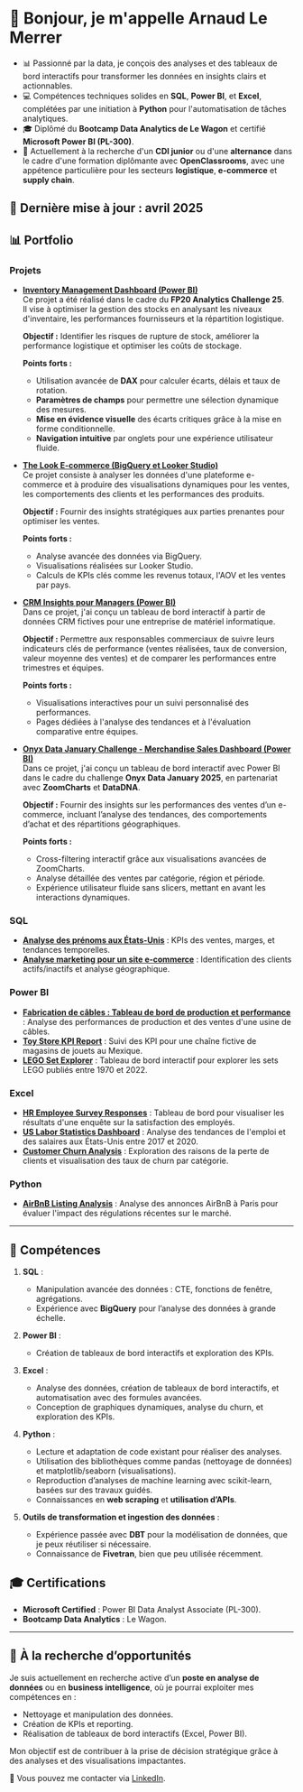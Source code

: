 # 👋 Bonjour, je m'appelle Arnaud Le Merrer

- 📊 Passionné par la data, je conçois des analyses et des tableaux de bord interactifs pour transformer les données en insights clairs et actionnables.
- 💻 Compétences techniques solides en **SQL**, **Power BI**, et **Excel**, complétées par une initiation à **Python** pour l'automatisation de tâches analytiques.
- 🎓 Diplômé du **Bootcamp Data Analytics de Le Wagon** et certifié **Microsoft Power BI (PL-300)**.
- 🎯 Actuellement à la recherche d'un **CDI junior** ou d'une **alternance** dans le cadre d'une formation diplômante avec **OpenClassrooms**, avec une appétence particulière pour les secteurs **logistique**, **e-commerce** et **supply chain**.

📅 **Dernière mise à jour : avril 2025**
---

## 📊 Portfolio

### Projets
- **[Inventory Management Dashboard (Power BI)](https://github.com/Arnaudl44/Inventory_Management_Dashboard)**  
  Ce projet a été réalisé dans le cadre du **FP20 Analytics Challenge 25**.  
  Il vise à optimiser la gestion des stocks en analysant les niveaux d'inventaire, les performances fournisseurs et la répartition logistique.

  **Objectif :** Identifier les risques de rupture de stock, améliorer la performance logistique et optimiser les coûts de stockage.

  **Points forts :**
  - Utilisation avancée de **DAX** pour calculer écarts, délais et taux de rotation.
  - **Paramètres de champs** pour permettre une sélection dynamique des mesures.
  - **Mise en évidence visuelle** des écarts critiques grâce à la mise en forme conditionnelle.
  - **Navigation intuitive** par onglets pour une expérience utilisateur fluide.
- **[The Look E-commerce (BigQuery et Looker Studio)](https://github.com/Arnaudl44/The_Look_E-commerce_-BigQuery_et_Looker_Studio)**  
  Ce projet consiste à analyser les données d'une plateforme e-commerce et à produire des visualisations dynamiques pour les ventes, les comportements des clients et les performances des produits.

  **Objectif :** Fournir des insights stratégiques aux parties prenantes pour optimiser les ventes.

   **Points forts :**
  - Analyse avancée des données via BigQuery.
  - Visualisations réalisées sur Looker Studio.
  - Calculs de KPIs clés comme les revenus totaux, l'AOV et les ventes par pays.
    
- **[CRM Insights pour Managers (Power BI)](https://github.com/Arnaudl44/Projet_Tableau_de_Bord_CRM_Insights_pour_Managers)**  
  Dans ce projet, j'ai conçu un tableau de bord interactif à partir de données CRM fictives pour une entreprise de matériel informatique.  

  **Objectif :** Permettre aux responsables commerciaux de suivre leurs indicateurs clés de performance (ventes réalisées, taux de conversion, valeur moyenne des ventes) et de comparer les performances entre trimestres et équipes.  

   **Points forts :**
  - Visualisations interactives pour un suivi personnalisé des performances.
  - Pages dédiées à l'analyse des tendances et à l'évaluation comparative entre équipes.

- **[Onyx Data January Challenge - Merchandise Sales Dashboard (Power BI)](https://github.com/Arnaudl44/Onyx_Data_January_Challenge_Merchandise_Sales_Dashboard)**  
  Dans ce projet, j'ai conçu un tableau de bord interactif avec Power BI dans le cadre du challenge **Onyx Data January 2025**, en partenariat avec **ZoomCharts** et **DataDNA**.  

  **Objectif :** Fournir des insights sur les performances des ventes d’un e-commerce, incluant l’analyse des tendances, des comportements d’achat et des répartitions géographiques.  

  **Points forts :**
  - Cross-filtering interactif grâce aux visualisations avancées de ZoomCharts.
  - Analyse détaillée des ventes par catégorie, région et période.
  - Expérience utilisateur fluide sans slicers, mettant en avant les interactions dynamiques.

### SQL
- **[Analyse des prénoms aux États-Unis](https://github.com/Arnaudl44/SQL-Projects/tree/main/BabyNames)** : KPIs des ventes, marges, et tendances temporelles.
- **[Analyse marketing pour un site e-commerce](https://github.com/Arnaudl44/SQL-Projects/tree/main/Marketing%20%26%20Conversion%20Optimization%20Analysis)** : Identification des clients actifs/inactifs et analyse géographique.

### Power BI
- **[Fabrication de câbles : Tableau de bord de production et performance](https://github.com/Arnaudl44/PowerBI-Projects/blob/main/Cable%20Manufacturing%20%3A%20Production%20%26%20Performance%20Dashboard/README.md)** : Analyse des performances de production et des ventes d'une usine de câbles.  
- **[Toy Store KPI Report](https://github.com/Arnaudl44/PowerBI-Projects/blob/main/Toy%20Store%20KPI%20Report/README.md)** : Suivi des KPI pour une chaîne fictive de magasins de jouets au Mexique.
- **[LEGO Set Explorer](https://github.com/Arnaudl44/PowerBI-Projects/blob/main/LEGO%20Set%20Dashboard/README.md)** : Tableau de bord interactif pour explorer les sets LEGO publiés entre 1970 et 2022.

### Excel
- **[HR Employee Survey Responses](https://github.com/Arnaudl44/Excel-Projects/blob/main/HR%20Employee%20Survey%20Responses/README.md)** : Tableau de bord pour visualiser les résultats d'une enquête sur la satisfaction des employés.
- **[US Labor Statistics Dashboard](https://github.com/Arnaudl44/Excel-Projects/blob/main/US%20Labor%20Statistics%20Dashboard/README.md)** : Analyse des tendances de l'emploi et des salaires aux États-Unis entre 2017 et 2020.
- **[Customer Churn Analysis](https://github.com/Arnaudl44/Excel-Projects/blob/main/Analyzing%20Customer%20Churn%20/README.md)** : Exploration des raisons de la perte de clients et visualisation des taux de churn par catégorie.

### Python
- **[AirBnB Listing Analysis](https://github.com/Arnaudl44/Python-Projects/blob/main/AirBnB_Listing_Analysis/README.md)** : Analyse des annonces AirBnB à Paris pour évaluer l'impact des régulations récentes sur le marché.

---

## 🎯 Compétences

1. **SQL** :
   - Manipulation avancée des données : CTE, fonctions de fenêtre, agrégations.
   - Expérience avec **BigQuery** pour l’analyse des données à grande échelle.

2. **Power BI** :
   - Création de tableaux de bord interactifs et exploration des KPIs.

3. **Excel** :
   - Analyse des données, création de tableaux de bord interactifs, et automatisation avec des formules avancées.
   - Conception de graphiques dynamiques, analyse du churn, et exploration des KPIs.

4. **Python** :
   - Lecture et adaptation de code existant pour réaliser des analyses.
   - Utilisation des bibliothèques comme pandas (nettoyage de données) et matplotlib/seaborn (visualisations).
   - Reproduction d’analyses de machine learning avec scikit-learn, basées sur des travaux guidés.
   - Connaissances en **web scraping** et **utilisation d’APIs**.

5. **Outils de transformation et ingestion des données** :
   - Expérience passée avec **DBT** pour la modélisation de données, que je peux réutiliser si nécessaire.
   - Connaissance de **Fivetran**, bien que peu utilisée récemment.

## 🎓 Certifications

- **Microsoft Certified** : Power BI Data Analyst Associate (PL-300).
- **Bootcamp Data Analytics** : Le Wagon.

---

## 🚀 À la recherche d’opportunités

Je suis actuellement en recherche active d’un **poste en analyse de données** ou en **business intelligence**, où je pourrai exploiter mes compétences en :
- Nettoyage et manipulation des données.
- Création de KPIs et reporting.
- Réalisation de tableaux de bord interactifs (Excel, Power BI).

Mon objectif est de contribuer à la prise de décision stratégique grâce à des analyses et des visualisations impactantes.

📧 Vous pouvez me contacter via [LinkedIn](https://www.linkedin.com/in/arnaud-le-merrer-66a401102).

